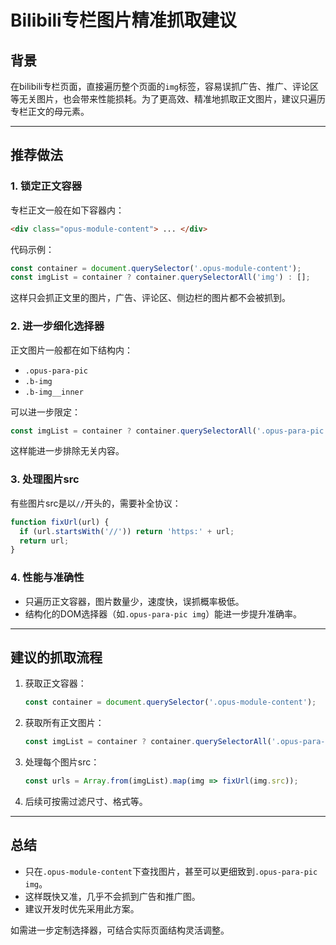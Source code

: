 # Bilibili专栏图片精准抓取建议

## 背景

在bilibili专栏页面，直接遍历整个页面的`img`标签，容易误抓广告、推广、评论区等无关图片，也会带来性能损耗。为了更高效、精准地抓取正文图片，建议只遍历专栏正文的母元素。

---

## 推荐做法

### 1. 锁定正文容器

专栏正文一般在如下容器内：
```html
<div class="opus-module-content"> ... </div>
```

代码示例：
```js
const container = document.querySelector('.opus-module-content');
const imgList = container ? container.querySelectorAll('img') : [];
```
这样只会抓正文里的图片，广告、评论区、侧边栏的图片都不会被抓到。

### 2. 进一步细化选择器

正文图片一般都在如下结构内：
- `.opus-para-pic`
- `.b-img`
- `.b-img__inner`

可以进一步限定：
```js
const imgList = container ? container.querySelectorAll('.opus-para-pic img') : [];
```
这样能进一步排除无关内容。

### 3. 处理图片src

有些图片src是以`//`开头的，需要补全协议：
```js
function fixUrl(url) {
  if (url.startsWith('//')) return 'https:' + url;
  return url;
}
```

### 4. 性能与准确性

- 只遍历正文容器，图片数量少，速度快，误抓概率极低。
- 结构化的DOM选择器（如`.opus-para-pic img`）能进一步提升准确率。

---

## 建议的抓取流程

1. 获取正文容器：
   ```js
   const container = document.querySelector('.opus-module-content');
   ```
2. 获取所有正文图片：
   ```js
   const imgList = container ? container.querySelectorAll('.opus-para-pic img') : [];
   ```
3. 处理每个图片src：
   ```js
   const urls = Array.from(imgList).map(img => fixUrl(img.src));
   ```
4. 后续可按需过滤尺寸、格式等。

---

## 总结

- 只在`.opus-module-content`下查找图片，甚至可以更细致到`.opus-para-pic img`。
- 这样既快又准，几乎不会抓到广告和推广图。
- 建议开发时优先采用此方案。

如需进一步定制选择器，可结合实际页面结构灵活调整。 